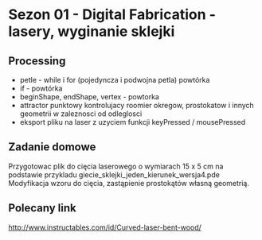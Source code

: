# Sezon 01 - Digital Fabrication - lasery, wyginanie sklejki

## Processing
- petle - while i for (pojedyncza i podwojna petla) powtórka
- if - powtórka
- beginShape, endShape, vertex - powtorka
- attractor punktowy kontrolujacy roomier okregow, prostokatow i innych geometrii w zaleznosci od odleglosci
- eksport pliku na laser z uzyciem funkcji keyPressed / mousePressed


## Zadanie domowe
Przygotowac plik do cięcia laserowego o wymiarach 15 x 5 cm na podstawie przykladu giecie_sklejki_jeden_kierunek_wersja4.pde
Modyfikacja wzoru do cięcia, zastąpienie prostokątów własną geometrią.


## Polecany link
http://www.instructables.com/id/Curved-laser-bent-wood/
